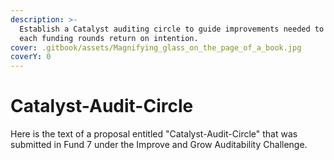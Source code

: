 ```yaml
---
description: >-
  Establish a Catalyst auditing circle to guide improvements needed to maximise
  each funding rounds return on intention.
cover: .gitbook/assets/Magnifying_glass_on_the_page_of_a_book.jpg
coverY: 0
---
```


# Catalyst-Audit-Circle

Here is the text of a proposal entitled "Catalyst-Audit-Circle" that was submitted in Fund 7 under the Improve and Grow Auditability Challenge.
